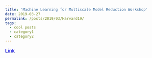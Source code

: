 ```yaml
---
title: 'Machine Learning for Multiscale Model Reduction Workshop'
date: 2019-03-27
permalink: /posts/2019/03/Harvard19/
tags:
  - cool posts
  - category1
  - category2
---
```

[<font size="3"><font color="#0000dd">Link</font><br /></font><br />](http://cmsa.fas.harvard.edu/machine-learning/)
